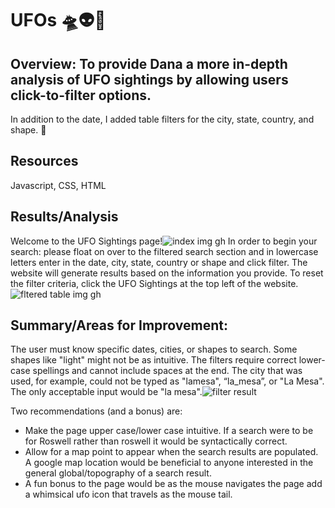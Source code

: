 # UFOs 	:flying_saucer::alien::cow2:
## Overview: To provide Dana a more in-depth analysis of UFO sightings by allowing users click-to-filter options. 
In addition to the date, I added table filters for the city, state, country, and shape. :compass: 

## Resources
Javascript, CSS, HTML

## Results/Analysis
Welcome to the UFO Sightings page!![index img gh](https://user-images.githubusercontent.com/106544424/186034823-62e1d358-8547-4ea7-b2ca-ab087f862a6c.png)
In order to begin your search: please float on over to the filtered search section and in lowercase letters enter in the date, city, state, country or shape and click filter.
The website will generate results based on the information you provide. To reset the filter criteria, click the UFO Sightings at the top left of the website.![fltered table img gh](https://user-images.githubusercontent.com/106544424/186034888-b47f4fea-4f97-4983-be56-2e38b8002b6e.png)


## Summary/Areas for Improvement:
The user must know specific dates, cities, or shapes to search. Some shapes like "light" might not be as intuitive. The filters require correct lower-case spellings and cannot include spaces at the end. 
The city that was used, for example, could not be typed as "lamesa", “la_mesa”, or "La Mesa". The only acceptable input would be "la mesa".![filter result](https://user-images.githubusercontent.com/106544424/186034904-093725d0-e550-4373-972c-6dac5b8b2a79.png)



Two recommendations (and a bonus) are:
- Make the page upper case/lower case intuitive. If a search were to be for Roswell rather than roswell it would be syntactically correct.
- Allow for a map point to appear when the search results are populated. A google map location would be beneficial to anyone interested in the general global/topography of a search result. 
- A fun bonus to the page would be as the mouse navigates the page add a whimsical ufo icon that travels as the mouse tail.
